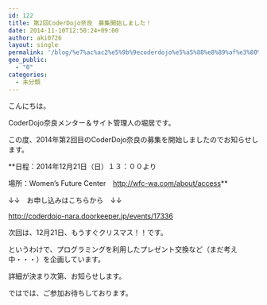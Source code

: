 ```yaml
---
id: 122
title: 第2回CoderDojo奈良　募集開始しました！
date: 2014-11-10T12:50:24+09:00
author: aki0726
layout: single
permalink: '/blog/%e7%ac%ac2%e5%9b%9ecoderdojo%e5%a5%88%e8%89%af%e3%80%80%e5%8b%9f%e9%9b%86%e9%96%8b%e5%a7%8b%e3%81%97%e3%81%be%e3%81%97%e3%81%9f%e3%80%82/'
geo_public:
  - "0"
categories:
  - 未分類
---
```

こんにちは。
  
CoderDojo奈良メンター＆サイト管理人の堀居です。

この度、2014年第2回目のCoderDojo奈良の募集を開始しましたのでお知らせします。
  
**日程：2014年12月21日（日）１３：００より
  
場所：Women&#8217;s Future Center　<a href="http://wfc-wa.com/about/access" target="_blank">http://wfc-wa.com/about/access</a>**

↓↓　お申し込みはこちらから　↓↓
  
<a href="http://coderdojo-nara.doorkeeper.jp/events/17336" target="_blank">http://coderdojo-nara.doorkeeper.jp/events/17336</a>

次回は、12月21日、もうすぐクリスマス！！です。
  
というわけで、プログラミングを利用したプレゼント交換など（まだ考え中・・・）を企画しています。
  
詳細が決まり次第、お知らせします。

ではでは、ご参加お待ちしております。